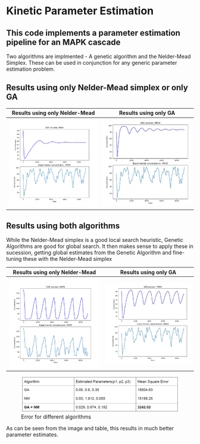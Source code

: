 # Kinetic Parameter Estimation 

## This code implements a parameter estimation pipeline for an MAPK cascade

Two algorithms are implmented - A genetic algorithm and the Nelder-Mead Simplex.
These can be used in conjunction for any generic parameter estimation problem.

## Results using only Nelder-Mead simplex or only GA

Results using only Nelder-Mead           |  Results using only GA
:-------------------------:|:-------------------------:
<img src="./images/NM_only_estimation.png" width="500">  |  <img src="./images/GA_only_estimation.png" width="500">

## Results using both algorithms

While the Nelder-Mead simplex is a good local search heuristic, Genetic Algorithms are good for global search.
It then makes sense to apply these in sucession, getting global estimates from the Genetic Algorithm and fine-tuning these with the Nelder-Mead simplex


Results using only Nelder-Mead           |  Results using only GA
:-------------------------:|:-------------------------:
![](./images/GA%2BNM_estimation1.png)  |  ![](./images/GA_NM_estimation_2.png)


<figure>
  <img src="./images/Table.png" alt="drawing" width="1000"/>
  <figcaption>Error for different algorithms
</figure> 
As can be seen from the image and table, this results in much better parameter estimates.
